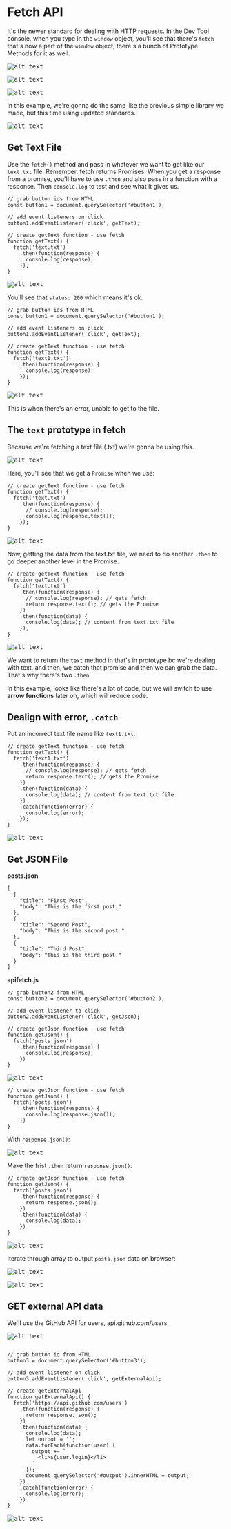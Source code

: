 # Fetch API

It's the newer standard for dealing with HTTP requests. In the Dev Tool console, when you type in the ```window``` object, you'll see that there's ```fetch``` that's now a part of the ```window``` object, there's a bunch of Prototype Methods for it as well.


<kbd>![alt text](img/windowobj.png "screenshot")</kbd>

<kbd>![alt text](img/window.png "screenshot")</kbd>

<kbd>![alt text](img/fetch.png "screenshot")</kbd>

In this example, we're gonna do the same like the previous simple library we made, but this time using updated standards.

<kbd>![alt text](img/layout.png "screenshot")</kbd>

## Get Text File

Use the ```fetch()``` method and pass in whatever we want to get like our ```text.txt``` file. Remember, fetch returns Promises. When you get a response from a promise, you'll have to use ```.then``` and also pass in a function with a response. Then ```console.log``` to test and see what it gives us.

```
// grab button ids from HTML
const button1 = document.querySelector('#button1');

// add event listeners on click
button1.addEventListener('click', getText);

// create getText function - use fetch
function getText() {
  fetch('text.txt')
    .then(function(response) {
      console.log(response);
    });
}
```

<kbd>![alt text](img/fetchtxt.png "screenshot")</kbd>

You'll see that ```status: 200``` which means it's ok.

```
// grab button ids from HTML
const button1 = document.querySelector('#button1');

// add event listeners on click
button1.addEventListener('click', getText);

// create getText function - use fetch
function getText() {
  fetch('text1.txt')
    .then(function(response) {
      console.log(response);
    });
}
```

<kbd>![alt text](img/txtfetcherr.png "screenshot")</kbd>

This is when there's an error, unable to get to the file.


## The ```text``` prototype in fetch

Because we're fetching a text file (.txt) we're gonna be using this.

<kbd>![alt text](img/text-proto.png "screenshot")</kbd>

Here, you'll see that we get a ```Promise``` when we use:

```
// create getText function - use fetch
function getText() {
  fetch('text.txt')
    .then(function(response) {
      // console.log(response);
      console.log(response.text());
    });
}
```

<kbd>![alt text](img/promisetxt.png "screenshot")</kbd>

Now, getting the data from the text.txt file, we need to do another ```.then``` to go deeper another level in the Promise.

```
// create getText function - use fetch
function getText() {
  fetch('text.txt')
    .then(function(response) {
      // console.log(response); // gets fetch
      return response.text(); // gets the Promise
    })
    .then(function(data) {
      console.log(data); // content from text.txt file
    });
}
```

<kbd>![alt text](img/txtdata.png "screenshot")</kbd>

We want to return the ```text``` method in that's in prototype bc we're dealing with text, and then, we catch that promise and then we can grab the data. That's why there's two ```.then```

In this example, looks like there's a lot of code, but we will switch to use **arrow functions** later on, which will reduce code.

## Dealign with error, ```.catch```

Put an incorrect text file name like ```text1.txt```.

```
// create getText function - use fetch
function getText() {
  fetch('text1.txt')
    .then(function(response) {
      // console.log(response); // gets fetch
      return response.text(); // gets the Promise
    })
    .then(function(data) {
      console.log(data); // content from text.txt file
    })
    .catch(function(error) {
      console.log(error);
    });
}
```

<kbd>![alt text](img/txterror.png "screenshot")</kbd>

## Get JSON File

**posts.json**
```
[
  {
    "title": "First Post",
    "body": "This is the first post."
  },
  {
    "title": "Second Post",
    "body": "This is the second post."
  },
  {
    "title": "Third Post",
    "body": "This is the third post."
  }
]
```

**apifetch.js**
```
// grab button2 from HTML
const button2 = document.querySelector('#button2');

// add event listener to click
button2.addEventListener('click', getJson);

// create getJson function - use fetch
function getJson() {
  fetch('posts.json')
    .then(function(response) {
      console.log(response);
    })
}
```

<kbd>![alt text](img/fetchjson.png "screenshot")</kbd>

```
// create getJson function - use fetch
function getJson() {
  fetch('posts.json')
    .then(function(response) {
      console.log(response.json());
    })
}
```

With ```response.json()```:

<kbd>![alt text](img/resjson.png "screenshot")</kbd>

Make the frist ```.then``` return ```response.json()```:

```
// create getJson function - use fetch
function getJson() {
  fetch('posts.json')
    .then(function(response) {
      return response.json();
    })
    .then(function(data) {
      console.log(data);
    })
}
```

<kbd>![alt text](img/returnjson.png "screenshot")</kbd>

Iterate through array to output ```posts.json``` data on browser:

<kbd>![alt text](img/iterate.png "screenshot")</kbd>

<kbd>![alt text](img/outputjson.png "screenshot")</kbd>

## GET external API data

We'll use the GitHub API for users, api.github.com/users

<kbd>![alt text](img/githubapi.png "screenshot")</kbd>

```

// grab button id from HTML
button3 = document.querySelector('#button3');

// add event listener on click
button3.addEventListener('click', getExternalApi);

// create getExternalApi
function getExternalApi() {
  fetch('https://api.github.com/users')
    .then(function(response) {
      return response.json();
    })
    .then(function(data) {
      console.log(data);
      let output = '';
      data.forEach(function(user) {
        output += `
          <li>${user.login}</li>
        `
      });
      document.querySelector('#output').innerHTML = output;
    })
    .catch(function(error) {
      console.log(error);
    })
}
```

<kbd>![alt text](img/fetchgithubusers.png "screenshot")</kbd>